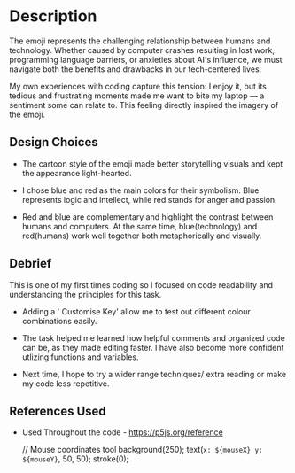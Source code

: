 # **Description**

The emoji represents the challenging relationship between humans and technology. Whether caused by computer crashes resulting in lost work, programming language barriers, or anxieties about AI's influence, we must navigate both the benefits and drawbacks in our tech-centered lives.

My own experiences with coding capture this tension: I enjoy it, but its tedious and frustrating moments made me want to bite my laptop — a sentiment some can relate to. This feeling directly inspired the imagery of the emoji.


## **Design Choices**

- The cartoon style of the emoji made better storytelling visuals and kept the appearance light-hearted.

- I chose blue and red as the main colors for their symbolism. Blue represents logic and intellect, while red stands for anger and passion. 

- Red and blue are complementary and highlight the contrast between humans and computers. At the same time, blue(technology) and red(humans) work well together both metaphorically and visually.


## Debrief
This is one of my first times coding so I focused on code readability and understanding the principles for this task.

- Adding a ' Customise Key' allow me to test out different colour combinations easily.

- The task helped me learned how helpful comments and organized code can be, as they made editing faster. I have also become more confident utlizing functions and variables. 

- Next time, I hope to try a wider range techniques/ extra reading or make my code less repetitive.


## References Used

 - Used Throughout the code - https://p5js.org/reference


     // Mouse coordinates tool
     background(250);
     text(`x: ${mouseX} y: ${mouseY}`, 50, 50);
     stroke(0); 


